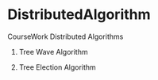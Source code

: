 # DistributedAlgorithm
CourseWork Distributed Algorithms

1. Tree Wave Algorithm

2. Tree Election Algorithm
